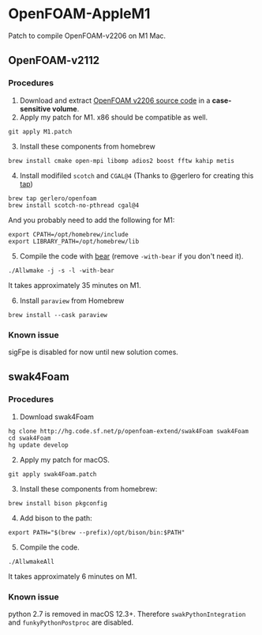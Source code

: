 # OpenFOAM-AppleM1

Patch to compile OpenFOAM-v2206 on M1 Mac.

## OpenFOAM-v2112
### Procedures
1. Download and extract [OpenFOAM v2206 source code](https://dl.openfoam.com/source/v2206/OpenFOAM-v2206.tgz) in a **case-sensitive volume**.
2. Apply my patch for M1. x86 should be compatible as well.
```
git apply M1.patch
```
3. Install these components from homebrew
```
brew install cmake open-mpi libomp adios2 boost fftw kahip metis 
```
4. Install modifiled `scotch` and `CGAL@4` (Thanks to @gerlero for creating this [tap](https://github.com/gerlero/homebrew-openfoam/tree/main/Formula))
```
brew tap gerlero/openfoam
brew install scotch-no-pthread cgal@4
```
And you probably need to add the following for M1:
```
export CPATH=/opt/homebrew/include
export LIBRARY_PATH=/opt/homebrew/lib
```
5. Compile the code with [bear](https://openfoamwiki.net/index.php/HowTo_Use_OpenFOAM_with_Visual_Studio_Code) (remove `-with-bear` if you don't need it).
```
./Allwmake -j -s -l -with-bear
```
It takes approximately 35 minutes on M1.

6. Install `paraview` from Homebrew
```
brew install --cask paraview
```

### Known issue
sigFpe is disabled for now until new solution comes.

## swak4Foam
### Procedures
1. Download swak4Foam
```
hg clone http://hg.code.sf.net/p/openfoam-extend/swak4Foam swak4Foam
cd swak4Foam
hg update develop
```
2. Apply my patch for macOS.
```
git apply swak4Foam.patch
```
3. Install these components from homebrew:
```
brew install bison pkgconfig
```
4. Add bison to the path:
```
export PATH="$(brew --prefix)/opt/bison/bin:$PATH"
```
5. Compile the code.
```
./AllwmakeAll
```
It takes approximately 6 minutes on M1.

### Known issue
python 2.7 is removed in macOS 12.3+. Therefore `swakPythonIntegration` and `funkyPythonPostproc` are disabled.
